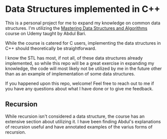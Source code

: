 # Data Structures implemented in C++
This is a personal project for me to expand my knowledge on common data structures. I'm utilizing the [Mastering Data Structures and Algorithms](https://www.udemy.com/course/datastructurescncpp/) course on Udemy taught by Abdul Bari. 

While the course is catered for C users, implementing the data structures in C++ should theoretically be straightforward.

I know the STL has most, if not all, of these data structures already implemented, so while this repo will be a great exercise in expanding my knowledge, the code will most likely not be utilized by me in the future other than as an example of implementation of some data structures.

If you happened upon this repo, welcome! Feel free to reach out to me if you have any questions about what I have done or to give me feedback.

## Recursion
While recursion isn't considered a data structure, the course has an extensive section about utilizing it. I have been finding Abdul's explanations of recursion useful and have annotated examples of the varius forms of recursion.